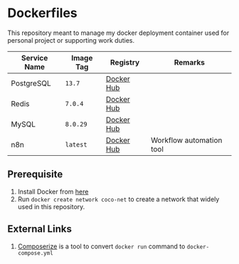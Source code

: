 # Dockerfiles

This repository meant to manage my docker deployment container used for personal project or supporting work duties.

| Service Name | Image Tag | Registry | Remarks |
| ------------ | --------- | -------- | ----------- |
| PostgreSQL   | `13.7`    | [Docker Hub](https://hub.docker.com/_/postgres) |             |
| Redis | `7.0.4` | [Docker Hub](https://hub.docker.com/_/redis) | |
| MySQL | `8.0.29` | [Docker Hub](https://hub.docker.com/_/mysql) | |
| n8n | `latest` | [Docker Hub](https://hub.docker.com/r/n8nio/n8n) | Workflow automation tool |

## Prerequisite
1. Install Docker from [here](https://docs.docker.com/desktop/install/linux-install/)
2. Run `docker create network coco-net` to create a network that widely used in this repository.

## External Links
1. [Composerize](https://www.composerize.com/) is a tool to convert `docker run` command to `docker-compose.yml`